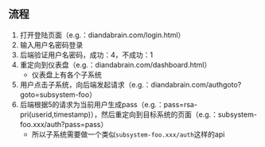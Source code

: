 ## 流程

1. 打开登陆页面（e.g.：diandabrain.com/login.html）
2. 输入用户名密码登录
3. 后端验证用户名密码，成功：4，不成功：1
4. 重定向到仪表盘（e.g.：diandabrain.com/dashboard.html）
   - 仪表盘上有各个子系统
5. 用户点击子系统，向后端发起请求（e.g.：diandabrain.com/authgoto?goto=subsystem-foo）
6. 后端根据5的请求为当前用户生成pass（e.g.：pass=rsa-pri(userid,timestamp)），然后重定向到目标系统的页面（e.g.：subsystem-foo.xxx/auth?pass=pass）
   - 所以子系统需要做一个类似`subsystem-foo.xxx/auth`这样的api


